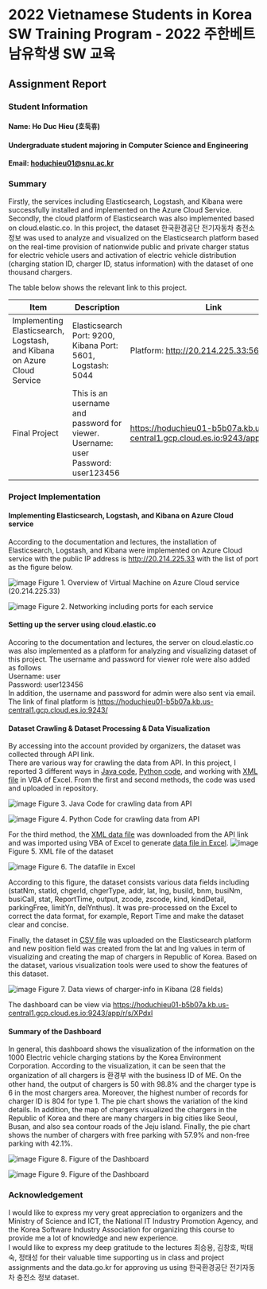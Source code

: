 # 2022 Vietnamese Students in Korea SW Training Program - 2022 주한베트남유학생 SW 교육

## Assignment Report

### Student Information

#### Name: Ho Duc Hieu (호둑휴)
#### Undergraduate student majoring in Computer Science and Engineering
#### Email: hoduchieu01@snu.ac.kr

### Summary
Firstly, the services including Elasticsearch, Logstash, and Kibana were successfully installed and implemented on the Azure Cloud Service. Secondly, the cloud platform of Elasticsearch was also implemented based on cloud.elastic.co. In this project, the dataset 한국환경공단 전기자동차 충전소 정보 was used to analyze and visualized on the Elasticsearch platform based on the real-time provision of nationwide public and private charger status for electric vehicle users and activation of electric vehicle distribution (charging station ID, charger ID, status information) with the dataset of one thousand chargers.

The table below shows the relevant link to this project.

| Item                                                                    | Description                       | Link                        |
| ------------------------------------------------------------------------|-----------------------------------|-----------------------------|
| Implementing Elasticsearch, Logstash, and Kibana on Azure Cloud Service | Elasticsearch Port: 9200, Kibana Port: 5601, Logstash: 5044| Platform: http://20.214.225.33:5601/ |
| Final Project | This is an username and password for viewer. <br> Username: user <br> Password: user123456 | https://hoduchieu01-b5b07a.kb.us-central1.gcp.cloud.es.io:9243/app/r/s/XPdxl |

### Project Implementation

#### Implementing Elasticsearch, Logstash, and Kibana on Azure Cloud service
According to the documentation and lectures, the installation of Elasticsearch, Logstash, and Kibana were implemented on Azure Cloud service with the public IP address is http://20.214.225.33 with the list of port as the figure below.

![image](https://user-images.githubusercontent.com/23649434/186332304-1cdfc2b9-fe70-4815-b14f-26bf10e070c9.png)
Figure 1. Overview of Virtual Machine on Azure Cloud service (20.214.225.33)

![image](https://user-images.githubusercontent.com/23649434/186332347-5ef5fd03-c900-47e6-b8c0-a79816aa123c.png)
Figure 2. Networking including ports for each service


#### Setting up the server using cloud.elastic.co
Accoring to the documentation and lectures, the server on cloud.elastic.co was also implemented as a platform for analyzing and visualizing dataset of this project. The username and password for viewer role were also added as follows <br> 
Username: user <br>
Password: user123456
<br>
In addition, the username and password for admin were also sent via email. 
The link of final platform is https://hoduchieu01-b5b07a.kb.us-central1.gcp.cloud.es.io:9243/

#### Dataset Crawling & Dataset Processing & Data Visualization
By accessing into the account provided by organizers, the dataset was collected through API link.  
There are various way for crawling the data from API. In this project, I reported 3 different ways in [Java code](./getChargerInfo.java), [Python code](./getChargerInfo.py), and working with [XML file](./getChargerInfoXML.xml) in VBA of Excel. From the first and second methods, the code was used and uploaded in repository.

![image](https://user-images.githubusercontent.com/23649434/186334691-7b78f8ee-0dd0-45ff-9a21-691a976eab33.png)
Figure 3. Java Code for crawling data from API

![image](https://user-images.githubusercontent.com/23649434/186334590-d6f11baa-d5fe-4994-8675-996f277a1907.png)
Figure 4. Python Code for crawling data from API

For the third method, the [XML data file](./getChargerInfoXML.xml) was downloaded from the API link and was imported using VBA of Excel to generate [data file in Excel](./getChargerInfoData.xlsx).
![image](https://user-images.githubusercontent.com/23649434/186332970-97fe101a-aff1-4c73-8ed3-41e9be5a8dae.png)
Figure 5. XML file of the dataset

![image](https://user-images.githubusercontent.com/23649434/186333661-254dea9b-52c4-434a-a753-ec15cf8d5312.png)
Figure 6. The datafile in Excel

According to this figure, the dataset consists various data fields including  (statNm, statId, chgerId, chgerType, addr, lat, lng, busiId, bnm, busiNm, busiCall, stat, ReportTime, output, zcode, zscode, kind, kindDetail, parkingFree, limitYn, delYnthus). It was pre-processed on the Excel to correct the data format, for example, Report Time and make the dataset clear and concise. 

Finally, the dataset in [CSV file](./getChargerInfoData.csv) was uploaded on the Elasticsearch platform and new position field was created from the lat and lng values in term of visualizing and creating the map of chargers in Republic of Korea. Based on the dataset, various visualization tools were used to show the features of this dataset. 

![image](https://user-images.githubusercontent.com/23649434/186375488-36131e71-6b18-4921-8184-8a790171d244.png)
Figure 7. Data views of charger-info in Kibana (28 fields)

The dashboard can be view via https://hoduchieu01-b5b07a.kb.us-central1.gcp.cloud.es.io:9243/app/r/s/XPdxl

#### Summary of the Dashboard
In general, this dashboard shows the visualization of the information on the 1000 Electric vehicle charging stations by the Korea Environment Corporation. According to the visualization, it can be seen that the organization of all chargers is 환경부 with the business ID of ME. On the other hand, the output of chargers is 50 with 98.8% and the charger type is 6 in the most chargers area. Moreover, the highest number of records for charger ID is 804 for type 1. The pie chart shows the variation of the kind details. In addition, the map of chargers visualized the chargers in the Republic of Korea and there are many chargers in big cities like Seoul, Busan, and also sea contour roads of the Jeju island. Finally, the pie chart shows the number of chargers with free parking with 57.9% and non-free parking with 42.1%.

![image](https://user-images.githubusercontent.com/23649434/186336182-e54d1436-f43a-4c40-8b48-2af2e542a749.png)
Figure 8. Figure of the Dashboard 

![image](https://user-images.githubusercontent.com/23649434/186336252-099aecbf-373f-47a9-b08c-12b1eeed6dc5.png)
Figure 9. Figure of the Dashboard 

### Acknowledgement
I would like to express my very great appreciation to organizers and the Ministry of Science and ICT, the National IT Industry Promotion Agency, and the Korea Software Industry Association for organizing this course to provide me a lot of knowledge and new experience.
<br>
I would like to express my deep gratitude to the lectures 최승용, 김창호, 박태숙, 정태성 for their valuable time supporting us in class and project assignments and the data.go.kr for approving us using 한국환경공단 전기자동차 충전소 정보 dataset.



